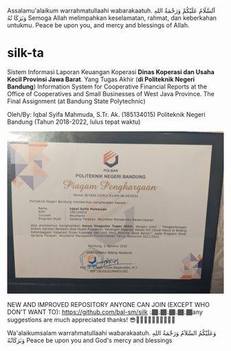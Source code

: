 Assalamu'alaikum warrahmatullaahi wabarakaatuh.
اَلسَّلَامُ عَلَيْكُمْ وَرَحْمَةُ اللهِ وَبَرَكَا تُهُ
Semoga Allah melimpahkan keselamatan, rahmat, dan keberkahan untukmu.
Peace be upon you, and mercy and blessings of Allah.

# silk-ta
Sistem Informasi Laporan Keuangan Koperasi <strong>Dinas Koperasi dan Usaha Kecil Provinsi Jawa Barat</strong>. Yang Tugas Akhir (<strong>di Politeknik Negeri Bandung</strong>)
Information System for Cooperative Financial Reports at the Office of Cooperatives and Small Businesses of West Java Province. The Final Assignment (at Bandung State Polytechnic)

Oleh/By:
Iqbal Syifa Mahmuda, S.Tr. Ak. (185134015)
Politeknik Negeri Bandung (Tahun 2018-2022, lulus tepat waktu)

![penghargaan](https://github.com/bal-sm/silk-ta/blob/master/awards/ini_penghargaan.jpg?raw=true)

NEW AND IMPROVED REPOSITORY ANYONE CAN JOIN (EXCEPT WHO DON'T WANT TO): https://github.com/bal-sm/silk
👆🏾👆🏾👆🏾👆🏾👆🏾any suggestions are much appreciated thanks! 😎👍🏿👍🏿👍🏿👍🏿👍🏿

Wa'alaikumsalam warrahmatullaahi wabarakaatuh.
وَعَلَيْكُمُ السَّلاَمُ وَرَحْمَةُ اللهِ وَبَرَكَاتُهُ
Peace be upon you and God's mercy and blessings
